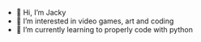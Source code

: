- 👋 Hi, I’m Jacky
- 👀 I’m interested in video games, art and coding
- 🌱 I’m currently learning to properly code with python
